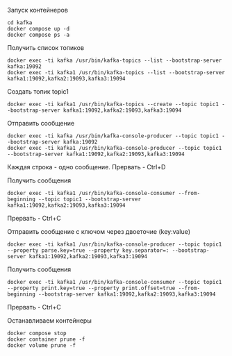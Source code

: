 Запуск контейнеров

```shell
cd kafka
docker compose up -d
docker compose ps -a
```

Получить список топиков

```shell
docker exec -ti kafka /usr/bin/kafka-topics --list --bootstrap-server kafka:19092
docker exec -ti kafka1 /usr/bin/kafka-topics --list --bootstrap-server kafka1:19092,kafka2:19093,kafka3:19094
```

Создать топик topic1

```shell
docker exec -ti kafka1 /usr/bin/kafka-topics --create --topic topic1 --bootstrap-server kafka1:19092,kafka2:19093,kafka3:19094
```

Отправить сообщение

```shell
docker exec -ti kafka /usr/bin/kafka-console-producer --topic topic1 --bootstrap-server kafka:19092
docker exec -ti kafka1 /usr/bin/kafka-console-producer --topic topic1 --bootstrap-server kafka1:19092,kafka2:19093,kafka3:19094
```

Каждая строка - одно сообщение. Прервать - Ctrl+D

Получить сообщения

```shell
docker exec -ti kafka1 /usr/bin/kafka-console-consumer --from-beginning --topic topic1 --bootstrap-server kafka1:19092,kafka2:19093,kafka3:19094
```

Прервать - Ctrl+C

Отправить сообщение c ключом через двоеточие (key:value)

```shell
docker exec -ti kafka1 /usr/bin/kafka-console-producer --topic topic1 --property parse.key=true --property key.separator=: --bootstrap-server kafka1:19092,kafka2:19093,kafka3:19094
```

Получить сообщения

```shell
docker exec -ti kafka1 /usr/bin/kafka-console-consumer --topic topic1 --property print.key=true --property print.offset=true --from-beginning --bootstrap-server kafka1:19092,kafka2:19093,kafka3:19094
```

Прервать - Ctrl+C

Останавливаем контейнеры

```shell
docker compose stop
docker container prune -f
docker volume prune -f
```
